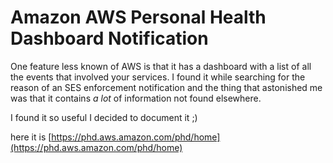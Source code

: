 
# Amazon AWS Personal Health Dashboard Notification

One feature less known of AWS is that it has a dashboard with a list of all the events that involved your services.
I found it while searching for the reason of an SES enforcement notification and the thing that astonished me was that it contains _a lot_ of information not found elsewhere.

I found it so useful I decided to document it ;)

here it is
[https://phd.aws.amazon.com/phd/home](https://phd.aws.amazon.com/phd/home)